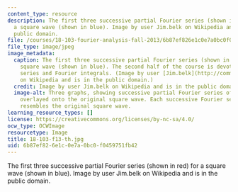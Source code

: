 ```yaml
---
content_type: resource
description: The first three successive partial Fourier series (shown in red) for
  a square wave (shown in blue). Image by user Jim.belk on Wikipedia and is in the
  public domain.
file: /courses/18-103-fourier-analysis-fall-2013/6b87ef826e1c0e7a0bc0f0459751fb42_18-103-f13-th.jpg
file_type: image/jpeg
image_metadata:
  caption: The first three successive partial Fourier series (shown in red) for a
    square wave (shown in blue). The second half of the course is devoted to Fourier
    series and Fourier integrals. (Image by user [Jim.belk](http://commons.wikimedia.org/wiki/File:Fourier_Series.svg)
    on Wikipedia and is in the public domain.)
  credit: Image by user Jim.belk on Wikipedia and is in the public domain.
  image-alt: Three graphs, showing successive partial Fourier series of a square wave,
    overlayed onto the original square wave. Each successive Fourier series more closely
    resembles the original square wave.
learning_resource_types: []
license: https://creativecommons.org/licenses/by-nc-sa/4.0/
ocw_type: OCWImage
resourcetype: Image
title: 18-103-f13-th.jpg
uid: 6b87ef82-6e1c-0e7a-0bc0-f0459751fb42
---
```

The first three successive partial Fourier series (shown in red) for a square wave (shown in blue). Image by user Jim.belk on Wikipedia and is in the public domain.